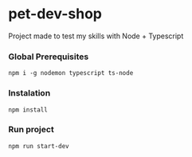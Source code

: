 # pet-dev-shop
Project made to test my skills with Node + Typescript

### Global Prerequisites
`npm i -g nodemon typescript ts-node`

### Instalation
`npm install`

### Run project
`npm run start-dev`